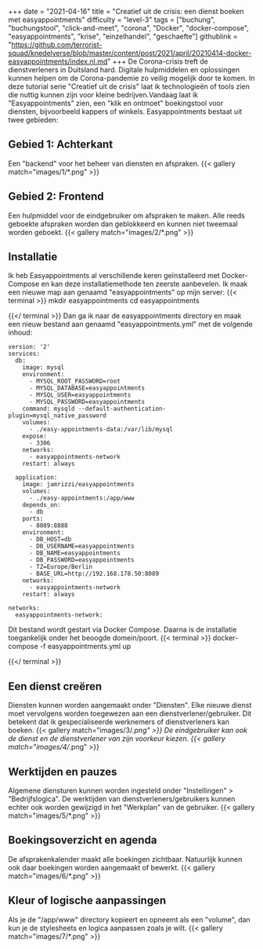 +++
date = "2021-04-16"
title = "Creatief uit de crisis: een dienst boeken met easyappointments"
difficulty = "level-3"
tags = ["buchung", "buchungstool", "click-and-meet", "corona", "Docker", "docker-compose", "easyappointments", "krise", "einzelhandel", "geschaefte"]
githublink = "https://github.com/terrorist-squad/knedelverse/blob/master/content/post/2021/april/20210414-docker-easyappointments/index.nl.md"
+++
De Corona-crisis treft de dienstverleners in Duitsland hard. Digitale hulpmiddelen en oplossingen kunnen helpen om de Corona-pandemie zo veilig mogelijk door te komen. In deze tutorial serie "Creatief uit de crisis" laat ik technologieën of tools zien die nuttig kunnen zijn voor kleine bedrijven.Vandaag laat ik "Easyappointments" zien, een "klik en ontmoet" boekingstool voor diensten, bijvoorbeeld kappers of winkels. Easyappointments bestaat uit twee gebieden:
## Gebied 1: Achterkant
Een "backend" voor het beheer van diensten en afspraken.
{{< gallery match="images/1/*.png" >}}

## Gebied 2: Frontend
Een hulpmiddel voor de eindgebruiker om afspraken te maken. Alle reeds geboekte afspraken worden dan geblokkeerd en kunnen niet tweemaal worden geboekt.
{{< gallery match="images/2/*.png" >}}

## Installatie
Ik heb Easyappointments al verschillende keren geïnstalleerd met Docker-Compose en kan deze installatiemethode ten zeerste aanbevelen. Ik maak een nieuwe map aan genaamd "easyappointments" op mijn server:
{{< terminal >}}
mkdir easyappointments
cd easyappointments

{{</ terminal >}}
Dan ga ik naar de easyappointments directory en maak een nieuw bestand aan genaamd "easyappointments.yml" met de volgende inhoud:
```
version: '2'
services:
  db:
    image: mysql
    environment:
      - MYSQL_ROOT_PASSWORD=root
      - MYSQL_DATABASE=easyappointments
      - MYSQL_USER=easyappointments
      - MYSQL_PASSWORD=easyappointments
    command: mysqld --default-authentication-plugin=mysql_native_password
    volumes:
      - ./easy-appointments-data:/var/lib/mysql
    expose:
      - 3306
    networks:
      - easyappointments-network
    restart: always

  application:
    image: jamrizzi/easyappointments
    volumes:
      - ./easy-appointments:/app/www
    depends_on:
      - db
    ports:
      - 8089:8888
    environment:
      - DB_HOST=db
      - DB_USERNAME=easyappointments
      - DB_NAME=easyappointments
      - DB_PASSWORD=easyappointments
      - TZ=Europe/Berlin
      - BASE_URL=http://192.168.178.50:8089 
    networks:
      - easyappointments-network
    restart: always

networks:
  easyappointments-network:

```
Dit bestand wordt gestart via Docker Compose. Daarna is de installatie toegankelijk onder het beoogde domein/poort.
{{< terminal >}}
docker-compose -f easyappointments.yml up

{{</ terminal >}}

## Een dienst creëren
Diensten kunnen worden aangemaakt onder "Diensten". Elke nieuwe dienst moet vervolgens worden toegewezen aan een dienstverlener/gebruiker. Dit betekent dat ik gespecialiseerde werknemers of dienstverleners kan boeken.
{{< gallery match="images/3/*.png" >}}
De eindgebruiker kan ook de dienst en de dienstverlener van zijn voorkeur kiezen.
{{< gallery match="images/4/*.png" >}}

## Werktijden en pauzes
Algemene diensturen kunnen worden ingesteld onder "Instellingen" > "Bedrijfslogica". De werktijden van dienstverleners/gebruikers kunnen echter ook worden gewijzigd in het "Werkplan" van de gebruiker.
{{< gallery match="images/5/*.png" >}}

## Boekingsoverzicht en agenda
De afsprakenkalender maakt alle boekingen zichtbaar. Natuurlijk kunnen ook daar boekingen worden aangemaakt of bewerkt.
{{< gallery match="images/6/*.png" >}}

## Kleur of logische aanpassingen
Als je de "/app/www" directory kopieert en opneemt als een "volume", dan kun je de stylesheets en logica aanpassen zoals je wilt.
{{< gallery match="images/7/*.png" >}}
